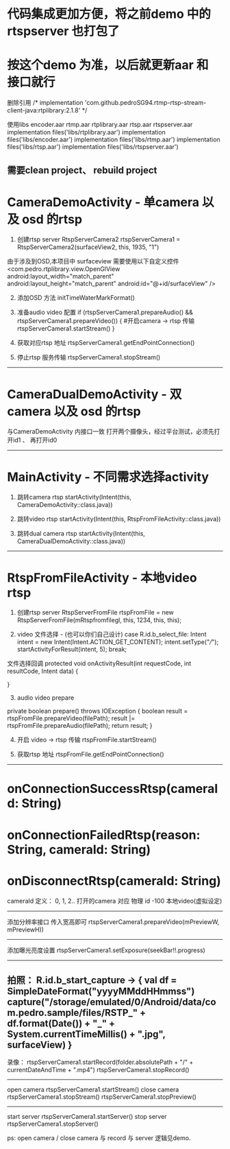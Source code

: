 # 代码集成更加方便，将之前demo 中的rtspserver 也打包了
# 按这个demo 为准，以后就更新aar 和 接口就行

删除引用
/*
    implementation 'com.github.pedroSG94.rtmp-rtsp-stream-client-java:rtplibrary:2.1.8'
*/

使用libs encoder.aar  rtmp.aar  rtplibrary.aar rtsp.aar rtspserver.aar
    implementation files('libs/rtplibrary.aar')
    implementation files('libs/encoder.aar')
    implementation files('libs/rtmp.aar')
    implementation files('libs/rtsp.aar')
    implementation files('libs/rtspserver.aar')


需要clean project、 rebuild project
---------------------------------------------------------------------------------------------------


# CameraDemoActivity  -  单camera 以及 osd 的rtsp

1. 创建rtsp server
RtspServerCamera2 rtspServerCamera1 = RtspServerCamera2(surfaceView2, this, 1935, "1")

由于涉及到OSD,本项目中 surfaceview 需要使用以下自定义控件
    <com.pedro.rtplibrary.view.OpenGlView
        android:layout_width="match_parent"
        android:layout_height="match_parent"
        android:id="@+id/surfaceView"
        />

2. 添加OSD 方法
initTimeWaterMarkFormat()

3. 准备audio video 配置
if (rtspServerCamera1.prepareAudio() && rtspServerCamera1.prepareVideo()) {
    #开启camera -> rtsp 传输
    rtspServerCamera1.startStream()
}

4. 获取对应rtsp 地址
rtspServerCamera1.getEndPointConnection()


5. 停止rtsp 服务传输
rtspServerCamera1.stopStream()

---------------------------------------------------------------------------------------------------

# CameraDualDemoActivity  -  双camera 以及 osd 的rtsp

与CameraDemoActivity 内接口一致
打开两个摄像头，经过平台测试，必须先打开id1 、 再打开id0



---------------------------------------------------------------------------------------------------

# MainActivity  -  不同需求选择activity
1. 跳转camera rtsp
startActivity(Intent(this, CameraDemoActivity::class.java))

2. 跳转video rtsp
startActivity(Intent(this, RtspFromFileActivity::class.java))

3. 跳转dual camera rtsp
startActivity(Intent(this, CameraDualDemoActivity::class.java))



---------------------------------------------------------------------------------------------------
# RtspFromFileActivity  -  本地video rtsp
1. 创建rtsp server
RtspServerFromFile rtspFromFile = new RtspServerFromFile(mRtspfromfilegl, this, 1234, this, this);

2. video 文件选择 - (也可以你们自己设计)
  case R.id.b_select_file:
       Intent intent = new Intent(Intent.ACTION_GET_CONTENT);
       intent.setType("*/*");
       startActivityForResult(intent, 5);
       break;

  文件选择回调
  protected void onActivityResult(int requestCode, int resultCode, Intent data) {

  }

3. audio video prepare

  private boolean prepare() throws IOException {
    boolean result = rtspFromFile.prepareVideo(filePath);
    result |= rtspFromFile.prepareAudio(filePath);
    return result;
  }

4. 开启 video -> rtsp 传输
    rtspFromFile.startStream()

5. 获取rtsp 地址
   rtspFromFile.getEndPointConnection()


---------------------------------------------------------------------------------------------------
# onConnectionSuccessRtsp(cameraId: String)
# onConnectionFailedRtsp(reason: String, cameraId: String)
# onDisconnectRtsp(cameraId: String)
cameraId 定义：
0, 1, 2..   打开的camera 对应 物理 id
-100        本地video(虚拟设定)


---------------------------------------------------------------------------------------------------
添加分辨率接口
传入宽高即可
rtspServerCamera1.prepareVideo(mPreviewW, mPreviewH))

----------------------------------------------------------------------------------------------------
添加曝光亮度设置
rtspServerCamera1.setExposure(seekBar!!.progress)

----------------------------------------------------------------------------------------------------
拍照：
R.id.b_start_capture -> {
    val df = SimpleDateFormat("yyyyMMddHHmmss")
    capture("/storage/emulated/0/Android/data/com.pedro.sample/files/RSTP_" + df.format(Date()) + "_" + System.currentTimeMillis() + ".jpg", surfaceView)
  }
----------------------------------------------------------------------------------------------------
录像：
rtspServerCamera1.startRecord(folder.absolutePath + "/" + currentDateAndTime + ".mp4")
rtspServerCamera1.stopRecord()

----------------------------------------------------------------------------------------------------
open camera
        rtspServerCamera1.startStream()
close camera
        rtspServerCamera1.stopStream()
        rtspServerCamera1.stopPreview()

----------------------------------------------------------------------------------------------------

start server
        rtspServerCamera1.startServer()
stop server
        rtspServerCamera1.stopServer()

ps: open camera / close camera 与 record 与 server 逻辑见demo.